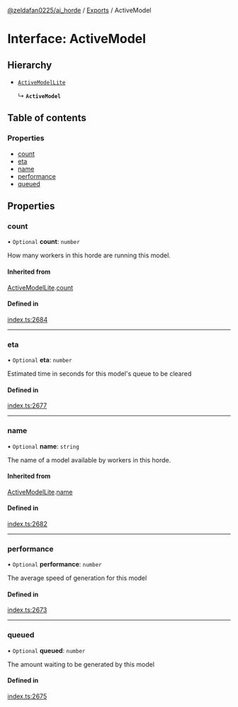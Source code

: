 [@zeldafan0225/ai_horde](../README.md) / [Exports](../modules.md) / ActiveModel

# Interface: ActiveModel

## Hierarchy

- [`ActiveModelLite`](ActiveModelLite.md)

  ↳ **`ActiveModel`**

## Table of contents

### Properties

- [count](ActiveModel.md#count)
- [eta](ActiveModel.md#eta)
- [name](ActiveModel.md#name)
- [performance](ActiveModel.md#performance)
- [queued](ActiveModel.md#queued)

## Properties

### count

• `Optional` **count**: `number`

How many workers in this horde are running this model.

#### Inherited from

[ActiveModelLite](ActiveModelLite.md).[count](ActiveModelLite.md#count)

#### Defined in

[index.ts:2684](https://github.com/ZeldaFan0225/ai_horde/blob/f6fd59f/index.ts#L2684)

___

### eta

• `Optional` **eta**: `number`

Estimated time in seconds for this model's queue to be cleared

#### Defined in

[index.ts:2677](https://github.com/ZeldaFan0225/ai_horde/blob/f6fd59f/index.ts#L2677)

___

### name

• `Optional` **name**: `string`

The name of a model available by workers in this horde.

#### Inherited from

[ActiveModelLite](ActiveModelLite.md).[name](ActiveModelLite.md#name)

#### Defined in

[index.ts:2682](https://github.com/ZeldaFan0225/ai_horde/blob/f6fd59f/index.ts#L2682)

___

### performance

• `Optional` **performance**: `number`

The average speed of generation for this model

#### Defined in

[index.ts:2673](https://github.com/ZeldaFan0225/ai_horde/blob/f6fd59f/index.ts#L2673)

___

### queued

• `Optional` **queued**: `number`

The amount waiting to be generated by this model

#### Defined in

[index.ts:2675](https://github.com/ZeldaFan0225/ai_horde/blob/f6fd59f/index.ts#L2675)
